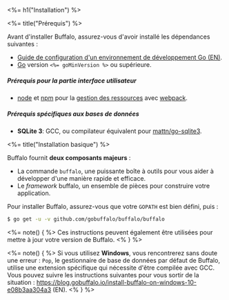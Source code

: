 <%= h1("Installation") %>

<%= title("Prérequis") %>

Avant d'installer Buffalo, assurez-vous d'avoir installé les dépendances suivantes :

* [Guide de configuration d'un environnement de développement Go (EN)](http://gopherguides.com/before-you-come-to-class).
* [Go](https://golang.org) version `<%= goMinVersion %>` ou supérieure.

##### Prérequis pour la partie interface utilisateur

* [node](https://github.com/nodejs/node) et [npm](https://github.com/npm/npm) pour la [gestion des ressources](/docs/assets) avec [webpack](https://github.com/webpack/webpack).

##### Prérequis spécifiques aux bases de données

* **SQLite 3**: GCC, ou compilateur équivalent pour [mattn/go-sqlite3](https://github.com/mattn/go-sqlite3).

<%= title("Installation basique") %>

Buffalo fournit **deux composants majeurs** :
* La commande `buffalo`, une puissante boîte à outils pour vous aider à développer d'une manière rapide et efficace.
* Le *framework* buffalo, un ensemble de pièces pour construire votre application.

Pour installer Buffalo, assurez-vous que votre `GOPATH` est bien défini, puis&nbsp;:

```bash
$ go get -u -v github.com/gobuffalo/buffalo/buffalo
```

<%= note() { %>
Ces instructions peuvent également être utilisées pour mettre à jour votre version de Buffalo.
<% } %>

<%= note() { %>
Si vous utilisez **Windows**, vous rencontrerez sans doute une erreur&nbsp;: `Pop`, le gestionnaire de base de données par défaut de Buffalo, utilise une extension spécifique qui nécessite d'être compilée avec GCC. Vous pouvez suivre les instructions suivantes pour vous sortir de la situation&nbsp;: https://blog.gobuffalo.io/install-buffalo-on-windows-10-e08b3aa304a3 (EN).
<% } %>